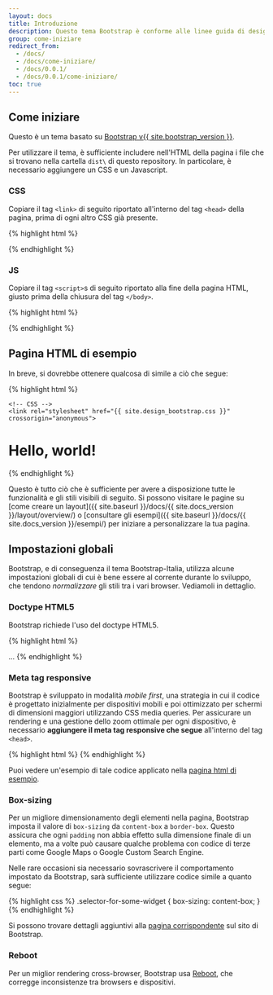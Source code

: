 ```yaml
---
layout: docs
title: Introduzione
description: Questo tema Bootstrap è conforme alle linee guida di design per i siti web delle Pubbliche Amministrazioni
group: come-iniziare
redirect_from:
  - /docs/
  - /docs/come-iniziare/
  - /docs/0.0.1/
  - /docs/0.0.1/come-iniziare/
toc: true
---
```


## Come iniziare

Questo è un tema basato su [Bootstrap v{{ site.bootstrap_version }}](https://getbootstrap.com/docs/4.0/getting-started/introduction/).

Per utilizzare il tema, è sufficiente includere nell'HTML della pagina i file che si trovano nella cartella `dist\` di questo repository. In particolare, è necessario aggiungere un CSS e un Javascript.

### CSS

Copiare il tag `<link>` di seguito riportato all'interno del tag `<head>` della pagina, prima di ogni altro CSS già presente.

{% highlight html %}
<link rel="stylesheet" href="{{ site.design_bootstrap.css }}" crossorigin="anonymous">
{% endhighlight %}

### JS

Copiare il tag `<script>`s di seguito riportato alla fine della pagina HTML, giusto prima della chiusura del tag `</body>`.

{% highlight html %}
<script src="{{ site.design_bootstrap.js }}" crossorigin="anonymous"></script>
{% endhighlight %}

## Pagina HTML di esempio

In breve, si dovrebbe ottenere qualcosa di simile a ciò che segue:

{% highlight html %}
<!doctype html>
<html lang="en">
  <head>
    <!-- Required meta tags -->
    <meta charset="utf-8">
    <meta name="viewport" content="width=device-width, initial-scale=1, shrink-to-fit=no">
    
    <!-- CSS -->
    <link rel="stylesheet" href="{{ site.design_bootstrap.css }}" crossorigin="anonymous">
  </head>
  <body>
    <h1>Hello, world!</h1>
    <!-- JS -->
    <script src="{{ site.design_bootstrap.js }}" crossorigin="anonymous"></script>
  </body>
</html>
{% endhighlight %}

Questo è tutto ciò che è sufficiente per avere a disposizione tutte le funzionalità e gli stili visibili di seguito. Si possono visitare le pagine su [come creare un layout]({{ site.baseurl }}/docs/{{ site.docs_version }}/layout/overview/) o [consultare gli esempi]({{ site.baseurl }}/docs/{{ site.docs_version }}/esempi/) per iniziare a personalizzare la tua pagina.

## Impostazioni globali

Bootstrap, e di conseguenza il tema Bootstrap-Italia, utilizza alcune impostazioni globali di cui è bene essere al corrente durante lo sviluppo, che tendono *normalizzare* gli stili tra i vari browser. Vediamoli in dettaglio.

### Doctype HTML5

Bootstrap richiede l'uso del doctype HTML5.

{% highlight html %}
<!doctype html>
<html lang="it">
  ...
</html>
{% endhighlight %}

### Meta tag responsive

Bootstrap è sviluppato in modalità *mobile first*, una strategia in cui il codice è progettato inizialmente per dispositivi mobili e poi ottimizzato per schermi di dimensioni maggiori utilizzando CSS media queries. Per assicurare un rendering e una gestione dello zoom ottimale per ogni dispositivo, è necessario **aggiungere il meta tag responsive che segue** all'interno del tag `<head>`.

{% highlight html %}
<meta name="viewport" content="width=device-width, initial-scale=1, shrink-to-fit=no">
{% endhighlight %}

Puoi vedere un'esempio di tale codice applicato nella [pagina html di esempio](#pagina-html-di-esempio).

### Box-sizing

Per un migliore dimensionamento degli elementi nella pagina, Bootstrap imposta il valore di `box-sizing` da `content-box` a `border-box`. Questo assicura che ogni `padding` non abbia effetto sulla dimensione finale di un elemento, ma a volte può causare qualche problema con codice di terze parti come Google Maps o Google Custom Search Engine.

Nelle rare occasioni sia necessario sovrascrivere il comportamento impostato da Bootstrap, sarà sufficiente utilizzare codice simile a quanto segue:

{% highlight css %}
.selector-for-some-widget {
  box-sizing: content-box;
}
{% endhighlight %}

Si possono trovare dettagli aggiuntivi alla [pagina corrispondente](https://getbootstrap.com/docs/4.0/getting-started/introduction/#box-sizing) sul sito di Bootstrap.

### Reboot

Per un miglior rendering cross-browser, Bootstrap usa [Reboot](https://getbootstrap.com/docs/4.0/content/reboot/), che corregge inconsistenze tra browsers e dispositivi.
